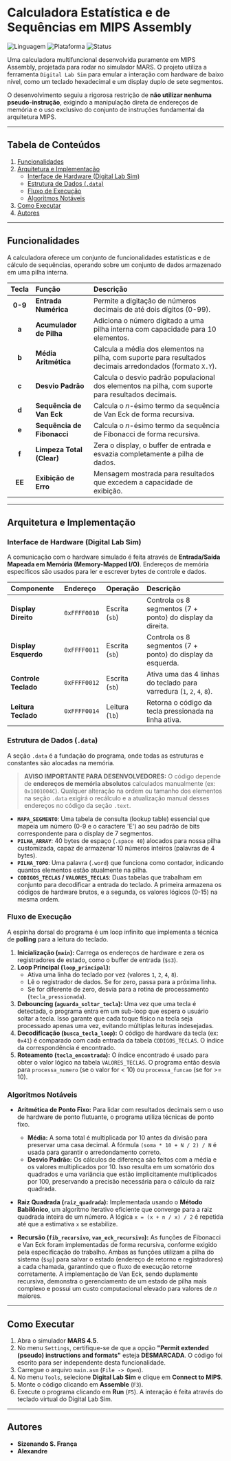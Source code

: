 # Calculadora Estatística e de Sequências em MIPS Assembly

![Linguagem](https://img.shields.io/badge/Linguagem-MIPS%20Assembly-blue.svg)
![Plataforma](https://img.shields.io/badge/Plataforma-MARS%204.5-orange.svg)
![Status](https://img.shields.io/badge/Status-Concluído-brightgreen.svg)

Uma calculadora multifuncional desenvolvida puramente em MIPS Assembly, projetada para rodar no simulador MARS. O projeto utiliza a ferramenta `Digital Lab Sim` para emular a interação com hardware de baixo nível, como um teclado hexadecimal e um display duplo de sete segmentos.

O desenvolvimento seguiu a rigorosa restrição de **não utilizar nenhuma pseudo-instrução**, exigindo a manipulação direta de endereços de memória e o uso exclusivo do conjunto de instruções fundamental da arquitetura MIPS.

---

## Tabela de Conteúdos

1.  [Funcionalidades](#-funcionalidades)
2.  [Arquitetura e Implementação](#-arquitetura-e-implementação)
    - [Interface de Hardware (Digital Lab Sim)](#interface-de-hardware-digital-lab-sim)
    - [Estrutura de Dados (`.data`)](#estrutura-de-dados-data)
    - [Fluxo de Execução](#fluxo-de-execução)
    - [Algoritmos Notáveis](#algoritmos-notáveis)
3.  [Como Executar](#-como-executar)
4.  [Autores](#-autores)

---

##  Funcionalidades

A calculadora oferece um conjunto de funcionalidades estatísticas e de cálculo de sequências, operando sobre um conjunto de dados armazenado em uma pilha interna.

| Tecla | Função | Descrição |
| :---: | :--- | :--- |
| **0-9** | **Entrada Numérica** | Permite a digitação de números decimais de até dois dígitos (0-99). |
| **a** | **Acumulador de Pilha** | Adiciona o número digitado a uma pilha interna com capacidade para 10 elementos. |
| **b** | **Média Aritmética** | Calcula a média dos elementos na pilha, com suporte para resultados decimais arredondados (formato `X.Y`). |
| **c** | **Desvio Padrão** | Calcula o desvio padrão populacional dos elementos na pilha, com suporte para resultados decimais. |
| **d** | **Sequência de Van Eck** | Calcula o *n*-ésimo termo da sequência de Van Eck de forma recursiva. |
| **e** | **Sequência de Fibonacci** | Calcula o *n*-ésimo termo da sequência de Fibonacci de forma recursiva. |
| **f** | **Limpeza Total (Clear)**| Zera o display, o buffer de entrada e esvazia completamente a pilha de dados. |
| **EE** | **Exibição de Erro** | Mensagem mostrada para resultados que excedem a capacidade de exibição. |

---

##  Arquitetura e Implementação

### Interface de Hardware (Digital Lab Sim)

A comunicação com o hardware simulado é feita através de **Entrada/Saída Mapeada em Memória (Memory-Mapped I/O)**. Endereços de memória específicos são usados para ler e escrever bytes de controle e dados.

| Componente | Endereço | Operação | Descrição |
| :--- | :--- | :--- | :--- |
| **Display Direito** | `0xFFFF0010` | Escrita (`sb`) | Controla os 8 segmentos (7 + ponto) do display da direita. |
| **Display Esquerdo** | `0xFFFF0011` | Escrita (`sb`) | Controla os 8 segmentos (7 + ponto) do display da esquerda. |
| **Controle Teclado** | `0xFFFF0012` | Escrita (`sb`) | Ativa uma das 4 linhas do teclado para varredura (`1`, `2`, `4`, `8`). |
| **Leitura Teclado** | `0xFFFF0014` | Leitura (`lb`) | Retorna o código da tecla pressionada na linha ativa. |

### Estrutura de Dados (`.data`)

A seção `.data` é a fundação do programa, onde todas as estruturas e constantes são alocadas na memória.

> **AVISO IMPORTANTE PARA DESENVOLVEDORES:** O código depende de **endereços de memória absolutos** calculados manualmente (ex: `0x1001004C`). Qualquer alteração na ordem ou tamanho dos elementos na seção `.data` exigirá o recálculo e a atualização manual desses endereços no código da seção `.text`.

-   **`MAPA_SEGMENTO`**: Uma tabela de consulta (lookup table) essencial que mapeia um número (0-9 e o caractere 'E') ao seu padrão de bits correspondente para o display de 7 segmentos.
-   **`PILHA_ARRAY`**: 40 bytes de espaço (`.space 40`) alocados para nossa pilha customizada, capaz de armazenar 10 números inteiros (palavras de 4 bytes).
-   **`PILHA_TOPO`**: Uma palavra (`.word`) que funciona como contador, indicando quantos elementos estão atualmente na pilha.
-   **`CODIGOS_TECLAS` / `VALORES_TECLAS`**: Duas tabelas que trabalham em conjunto para decodificar a entrada do teclado. A primeira armazena os códigos de hardware brutos, e a segunda, os valores lógicos (0-15) na mesma ordem.

### Fluxo de Execução

A espinha dorsal do programa é um loop infinito que implementa a técnica de **polling** para a leitura do teclado.

1.  **Inicialização (`main`):** Carrega os endereços de hardware e zera os registradores de estado, como o buffer de entrada (`$s3`).
2.  **Loop Principal (`loop_principal`):**
    - Ativa uma linha do teclado por vez (valores `1`, `2`, `4`, `8`).
    - Lê o registrador de dados. Se for zero, passa para a próxima linha.
    - Se for diferente de zero, desvia para a rotina de processamento (`tecla_pressionada`).
3.  **Debouncing (`aguarda_soltar_tecla`):** Uma vez que uma tecla é detectada, o programa entra em um sub-loop que espera o usuário soltar a tecla. Isso garante que cada toque físico na tecla seja processado apenas uma vez, evitando múltiplas leituras indesejadas.
4.  **Decodificação (`busca_tecla_loop`):** O código de hardware da tecla (ex: `0x41`) é comparado com cada entrada da tabela `CODIGOS_TECLAS`. O índice da correspondência é encontrado.
5.  **Roteamento (`tecla_encontrada`):** O índice encontrado é usado para obter o valor lógico na tabela `VALORES_TECLAS`. O programa então desvia para `processa_numero` (se o valor for < 10) ou `processa_funcao` (se for >= 10).

### Algoritmos Notáveis

-   **Aritmética de Ponto Fixo:** Para lidar com resultados decimais sem o uso de hardware de ponto flutuante, o programa utiliza técnicas de ponto fixo.
    -   **Média:** A soma total é multiplicada por 10 antes da divisão para preservar uma casa decimal. A fórmula `(soma * 10 + N / 2) / N` é usada para garantir o arredondamento correto.
    -   **Desvio Padrão:** Os cálculos de diferença são feitos com a média e os valores multiplicados por 10. Isso resulta em um somatório dos quadrados e uma variância que estão implicitamente multiplicados por 100, preservando a precisão necessária para o cálculo da raiz quadrada.

-   **Raiz Quadrada (`raiz_quadrada`):** Implementada usando o **Método Babilônico**, um algoritmo iterativo eficiente que converge para a raiz quadrada inteira de um número. A lógica `x = (x + n / x) / 2` é repetida até que a estimativa `x` se estabilize.

-   **Recursão (`fib_recursivo`, `van_eck_recursivo`):** As funções de Fibonacci e Van Eck foram implementadas de forma recursiva, conforme exigido pela especificação do trabalho. Ambas as funções utilizam a pilha do sistema (`$sp`) para salvar o estado (endereço de retorno e registradores) a cada chamada, garantindo que o fluxo de execução retorne corretamente. A implementação de Van Eck, sendo duplamente recursiva, demonstra o gerenciamento de um estado de pilha mais complexo e possui um custo computacional elevado para valores de *n* maiores.

---

##  Como Executar

1.  Abra o simulador **MARS 4.5**.
2.  No menu `Settings`, certifique-se de que a opção **"Permit extended (pseudo) instructions and formats"** esteja **DESMARCADA**. O código foi escrito para ser independente desta funcionalidade.
3.  Carregue o arquivo `main.asm` (`File -> Open`).
4.  No menu `Tools`, selecione **Digital Lab Sim** e clique em **Connect to MIPS**.
5.  Monte o código clicando em **Assemble** (`F3`).
6.  Execute o programa clicando em **Run** (`F5`). A interação é feita através do teclado virtual do Digital Lab Sim.

---

##  Autores

* **Sizenando S. França**
* **Alexandre**

